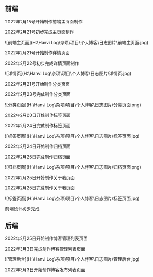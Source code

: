 ## 前端

2022年2月15号开始制作前端主页面制作



2022年2月21号初步完成主页面制作

![前端主页面](H:\Hanvi Log\杂项\项目\个人博客\日志图片\前端主页面.jpg)



2022年2月21号开始制作详情页面





2022年2月22号初步完成详情页面制作

![详情页](H:\Hanvi Log\杂项\项目\个人博客\日志图片\详情页.jpg)



2022年2月21号开始制作分类页面



2022年2月23号完成制作分类页面

![分类页面](H:\Hanvi Log\杂项\项目\个人博客\日志图片\分类页面.png)



2022年2月23日开始制作标签页面



2022年2月24日完成制作标签页面

![标签页面](H:\Hanvi Log\杂项\项目\个人博客\日志图片\标签页面.jpg)



2022年2月24日开始制作归档页面



2022年2月25日完成制作归档页面

![归档页面](H:\Hanvi Log\杂项\项目\个人博客\日志图片\归档页面.png)





2022年2月25日开始制作关于我页面





2022年2月25日完成制作关于我页面

![标签页面](H:\Hanvi Log\杂项\项目\个人博客\日志图片\标签页面.jpg)



前端设计初步完成





## 后端

2022年2月25日开始制作博客管理列表页面



2022年3月3日完成制作博客管理列表页面

![管理后台](H:\Hanvi Log\杂项\项目\个人博客\日志图片\管理后台.jpg)



2022年3月3日开始制作博客发布列表页面
